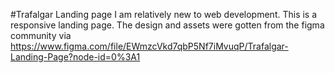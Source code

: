 #Trafalgar Landing page
I am relatively new to web development.
This is a responsive landing page.
The design and assets were gotten from the figma community via https://www.figma.com/file/EWmzcVkd7qbP5Nf7iMvuqP/Trafalgar-Landing-Page?node-id=0%3A1